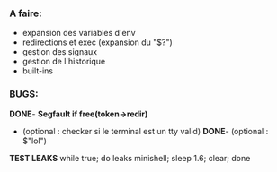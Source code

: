 ### A faire:

- expansion des variables d'env
- redirections et exec (expansion du "$?")
- gestion des signaux
- gestion de l'historique
- built-ins



### BUGS:

**DONE**- **Segfault if free(token->redir)**
- (optional : checker si le terminal est un tty valid)
**DONE**- (optional : $"lol")





**TEST LEAKS**
while true; do leaks minishell; sleep 1.6; clear; done
